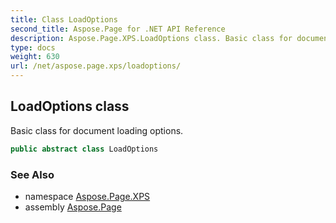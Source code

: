 ```yaml
---
title: Class LoadOptions
second_title: Aspose.Page for .NET API Reference
description: Aspose.Page.XPS.LoadOptions class. Basic class for document loading options
type: docs
weight: 630
url: /net/aspose.page.xps/loadoptions/
---
```

## LoadOptions class

Basic class for document loading options.

```csharp
public abstract class LoadOptions
```

### See Also

* namespace [Aspose.Page.XPS](../../aspose.page.xps/)
* assembly [Aspose.Page](../../)


